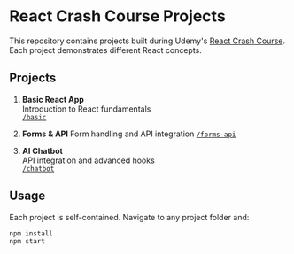 # React Crash Course Projects

This repository contains projects built during Udemy's [React Crash Course](https://www.udemy.com/course/react-crash-course-from-zero-to-hero/). Each project demonstrates different React concepts.

## Projects

1. **Basic React App**  
   Introduction to React fundamentals  
   [`/basic`](/basic)

2. **Forms & API**
   Form handling and API integration
   [`/forms-api`](/forms-api)

3. **AI Chatbot**  
   API integration and advanced hooks  
   [`/chatbot`](/chatbot)

## Usage
Each project is self-contained. Navigate to any project folder and:
```bash
npm install
npm start

